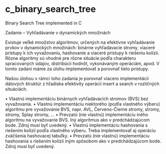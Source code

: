 # c_binary_search_tree
Binary Search Tree implemented in C

Zadanie – Vyhľadávanie v dynamických množinách

  Existuje veľké množstvo algoritmov, určených na efektívne vyhľadávanie prvkov
  v dynamických množinách: binárne vyhľadávacie stromy, viaceré prístupy k ich
  vyvažovaniu, hashovanie a viaceré prístupy k riešeniu kolízii. Rôzne algoritmy sú
  vhodné pre rôzne situácie podľa charakteru spracovaných údajov, distribúcii hodnôt,
  vykonávaným operáciám, apod. V tomto zadaní máme za úlohu implementovať
  a porovnať tieto prístupy.
  
  Našou úlohou v rámci toho zadania je porovnať viacero implementácií dátových štruktúr
  z hľadiska efektivity operácii insert a search v rozličných situáciách.
  
  • Vlastnú implementáciu binárnych vyhľadávacích stromov (BVS) bez vyvažovania.
  • Vlastnú implementáciu niektorého (podľa vlastného výberu) algoritmu
  pre vyvažovanie BVS, napr. AVL, Červeno-Čierne stromy, stromy, 
  stromy, Splay stromy, ...
  • Prevzatú (nie vlastnú) implementáciu iného algoritmu na vyvažovanie
  BVS. Iný algoritmus ako v predchádzajúcom bode. Zdroj musí byť uvedený.
  • Vlastnú implementáciu hashovania s riešením kolízií podľa vlastného
  výberu. Treba implementovať aj operáciu zväčšenia hashovacej tabuľky.
  • Prevzatú (nie vlastnú) implementáciu hashovania s riešením kolízii iným
  spôsobom ako v predchádzajúcom bode. Zdroj musí byť uvedený.
